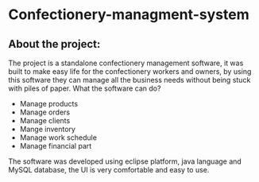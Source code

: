 # Confectionery-managment-system
## About the project:
The project is a standalone confectionery management software, it was built to make easy life for the confectionery workers and owners, by using this software they can manage all the business needs without being stuck with piles of paper.
What the software can do?
* Manage products 
* Manage orders
* Manage clients 
* Mange inventory
* Manage work schedule
* Manage financial part

The software was developed using eclipse platform, java language and MySQL database, the UI is very comfortable and easy to use. 
